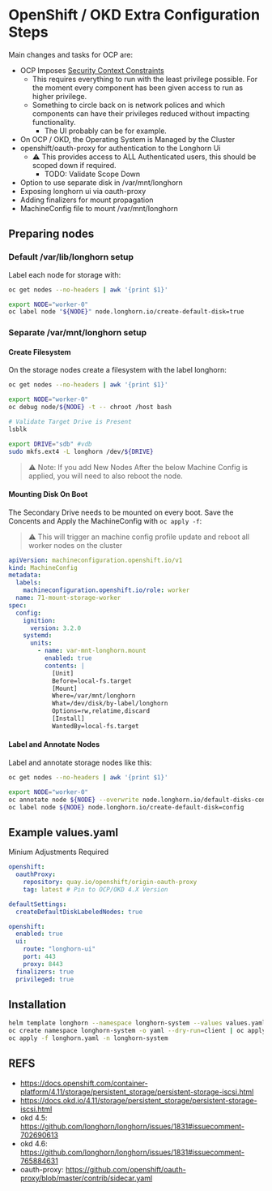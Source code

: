 # OpenShift / OKD Extra Configuration Steps

Main changes and tasks for OCP are:

- OCP Imposes [Security Context Constraints](https://docs.openshift.com/container-platform/4.11/authentication/managing-security-context-constraints.html)
  - This requires everything to run with the least privilege possible. For the moment every component has been given access to run as higher privilege.
  - Something to circle back on is network polices and which components can have their privileges reduced without impacting functionality.
    - The UI probably can be for example.
- On OCP / OKD, the Operating System is Managed by the Cluster
- openshift/oauth-proxy for authentication to the Longhorn Ui
  - **⚠️** This provides access to ALL Authenticated users, this should be scoped down if required.
    - TODO: Validate Scope Down
- Option to use separate disk in /var/mnt/longhorn
- Exposing longhorn ui via oauth-proxy
- Adding finalizers for mount propagation
- MachineConfig file to mount /var/mnt/longhorn

## Preparing nodes

### Default /var/lib/longhorn setup

Label each node for storage with:

```bash
oc get nodes --no-headers | awk '{print $1}'

export NODE="worker-0"
oc label node "${NODE}" node.longhorn.io/create-default-disk=true
```

### Separate /var/mnt/longhorn setup

#### Create Filesystem

On the storage nodes create a filesystem with the label longhorn:

```bash
oc get nodes --no-headers | awk '{print $1}'

export NODE="worker-0"
oc debug node/${NODE} -t -- chroot /host bash

# Validate Target Drive is Present
lsblk

export DRIVE="sdb" #vdb
sudo mkfs.ext4 -L longhorn /dev/${DRIVE}
```

> ⚠️ Note: If you add New Nodes After the below Machine Config is applied, you will need to also reboot the node.

#### Mounting Disk On Boot

The Secondary Drive needs to be mounted on every boot. Save the Concents and Apply the MachineConfig with `oc apply -f`:

> ⚠️ This will trigger an machine config profile update and reboot all worker nodes on the cluster

```yaml
apiVersion: machineconfiguration.openshift.io/v1
kind: MachineConfig
metadata:
  labels:
    machineconfiguration.openshift.io/role: worker
  name: 71-mount-storage-worker
spec:
  config:
    ignition:
      version: 3.2.0
    systemd:
      units:
        - name: var-mnt-longhorn.mount
          enabled: true
          contents: |
            [Unit]
            Before=local-fs.target
            [Mount]
            Where=/var/mnt/longhorn
            What=/dev/disk/by-label/longhorn
            Options=rw,relatime,discard
            [Install]
            WantedBy=local-fs.target
```

#### Label and Annotate Nodes

Label and annotate storage nodes like this:

```bash
oc get nodes --no-headers | awk '{print $1}'

export NODE="worker-0"
oc annotate node ${NODE} --overwrite node.longhorn.io/default-disks-config='[{"path":"/var/mnt/longhorn","allowScheduling":true}]'
oc label node ${NODE} node.longhorn.io/create-default-disk=config
```

## Example values.yaml

Minium Adjustments Required

```yaml
openshift:
  oauthProxy:
    repository: quay.io/openshift/origin-oauth-proxy
    tag: latest # Pin to OCP/OKD 4.X Version

defaultSettings:
  createDefaultDiskLabeledNodes: true

openshift:
  enabled: true
  ui:
    route: "longhorn-ui"
    port: 443
    proxy: 8443
  finalizers: true
  privileged: true
```

## Installation

```bash
helm template longhorn --namespace longhorn-system --values values.yaml --no-hooks  > longhorn.yaml
oc create namespace longhorn-system -o yaml --dry-run=client | oc apply -f -
oc apply -f longhorn.yaml -n longhorn-system
```

## REFS

- <https://docs.openshift.com/container-platform/4.11/storage/persistent_storage/persistent-storage-iscsi.html>
- <https://docs.okd.io/4.11/storage/persistent_storage/persistent-storage-iscsi.html>
- okd 4.5: <https://github.com/longhorn/longhorn/issues/1831#issuecomment-702690613>
- okd 4.6: <https://github.com/longhorn/longhorn/issues/1831#issuecomment-765884631>
- oauth-proxy: <https://github.com/openshift/oauth-proxy/blob/master/contrib/sidecar.yaml>
